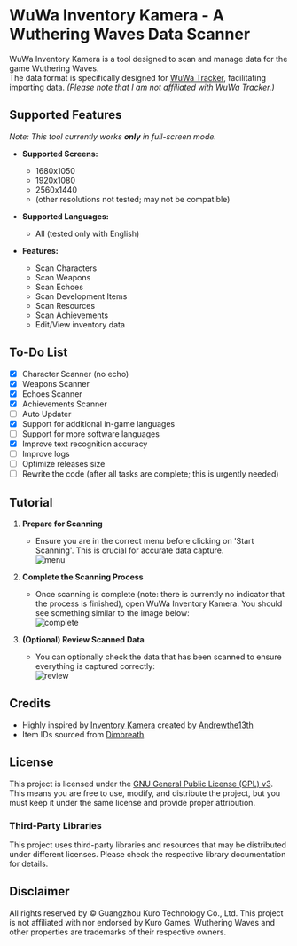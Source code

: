 # WuWa Inventory Kamera - A Wuthering Waves Data Scanner

WuWa Inventory Kamera is a tool designed to scan and manage data for the game Wuthering Waves.  
The data format is specifically designed for [WuWa Tracker](https://wuwatracker.com), facilitating importing data. *(Please note that I am not affiliated with WuWa Tracker.)*

## Supported Features
*Note: This tool currently works __only__ in full-screen mode.*

- **Supported Screens:**
  - 1680x1050
  - 1920x1080
  - 2560x1440
  - (other resolutions not tested; may not be compatible)

- **Supported Languages:**
  - All (tested only with English)

- **Features:**
  - Scan Characters
  - Scan Weapons
  - Scan Echoes
  - Scan Development Items
  - Scan Resources
  - Scan Achievements
  - Edit/View inventory data

## To-Do List
- [x] Character Scanner (no echo)
- [x] Weapons Scanner
- [x] Echoes Scanner
- [x] Achievements Scanner
- [ ] Auto Updater
- [x] Support for additional in-game languages
- [ ] Support for more software languages
- [x] Improve text recognition accuracy
- [ ] Improve logs
- [ ] Optimize releases size
- [ ] Rewrite the code (after all tasks are complete; this is urgently needed)

## Tutorial

1. **Prepare for Scanning**
   - Ensure you are in the correct menu before clicking on 'Start Scanning'. This is crucial for accurate data capture.  
   ![menu](https://telegra.ph/file/12abde4d5ffdfb68c0142.png)

2. **Complete the Scanning Process**
   - Once scanning is complete (note: there is currently no indicator that the process is finished), open WuWa Inventory Kamera. You should see something similar to the image below:  
   ![complete](https://telegra.ph/file/a50eba86bcb813e82b919.png)

3. **(Optional) Review Scanned Data**
   - You can optionally check the data that has been scanned to ensure everything is captured correctly:  
   ![review](https://telegra.ph/file/f6c6f2790eb23aa7ce3b5.png)


## Credits
- Highly inspired by [Inventory Kamera](https://github.com/Andrewthe13th/Inventory_Kamera) created by [Andrewthe13th](https://github.com/Andrewthe13th)
- Item IDs sourced from [Dimbreath](https://github.com/Dimbreath)

## License
This project is licensed under the [GNU General Public License (GPL) v3](https://www.gnu.org/licenses/gpl-3.0.html).  
This means you are free to use, modify, and distribute the project, but you must keep it under the same license and provide proper attribution.

### Third-Party Libraries
This project uses third-party libraries and resources that may be distributed under different licenses. Please check the respective library documentation for details.

## Disclaimer
All rights reserved by © Guangzhou Kuro Technology Co., Ltd. This project is not affiliated with nor endorsed by Kuro Games. Wuthering Waves and other properties are trademarks of their respective owners.
